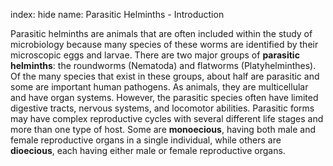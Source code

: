 index: hide
name: Parasitic Helminths - Introduction

Parasitic helminths are animals that are often included within the study of microbiology because many species of these worms are identified by their microscopic eggs and larvae. There are two major groups of  **parasitic helminths**: the roundworms (Nematoda) and flatworms (Platyhelminthes). Of the many species that exist in these groups, about half are parasitic and some are important human pathogens. As animals, they are multicellular and have organ systems. However, the parasitic species often have limited digestive tracts, nervous systems, and locomotor abilities. Parasitic forms may have complex reproductive cycles with several different life stages and more than one type of host. Some are  **monoecious**, having both male and female reproductive organs in a single individual, while others are  **dioecious**, each having either male or female reproductive organs.
